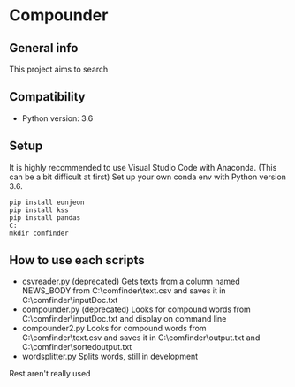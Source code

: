 # Compounder

## General info
This project aims to search 
	
## Compatibility
* Python version: 3.6
	
## Setup
It is highly recommended to use Visual Studio Code with Anaconda. (This can be a bit difficult at first)
Set up your own conda env with Python version 3.6.

```
pip install eunjeon
pip install kss
pip install pandas
C:
mkdir comfinder
```

## How to use each scripts
* csvreader.py (deprecated)
Gets texts from a column named NEWS_BODY from C:\comfinder\text.csv and saves it in C:\comfinder\inputDoc.txt
* compounder.py (deprecated)
Looks for compound words from C:\comfinder\inputDoc.txt and display on command line
* compounder2.py
Looks for compound words from C:\comfinder\text.csv and saves it in C:\comfinder\output.txt and C:\comfinder\sortedoutput.txt
* wordsplitter.py
Splits words, still in development

Rest aren't really used
